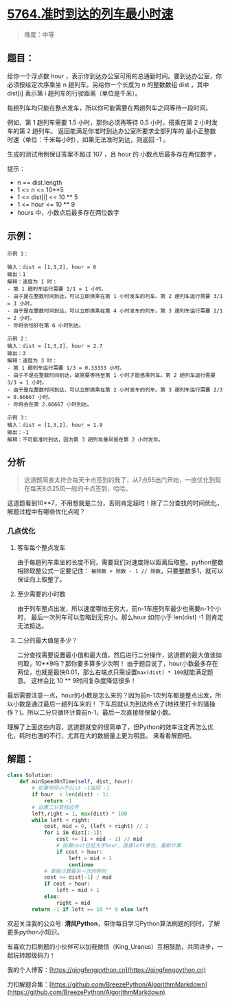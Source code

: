 # [5764.准时到达的列车最小时速](https://leetcode-cn.com/problems/minimum-speed-to-arrive-on-time/solution/5764zhun-shi-dao-da-de-lie-che-zui-xiao-phes3/)
> 难度：中等

## 题目：

给你一个浮点数 hour ，表示你到达办公室可用的总通勤时间。要到达办公室，你必须按给定次序乘坐 n 趟列车。另给你一个长度为 n 的整数数组 dist ，其中 dist[i] 表示第 i 趟列车的行驶距离（单位是千米）。

每趟列车均只能在整点发车，所以你可能需要在两趟列车之间等待一段时间。

例如，第 1 趟列车需要 1.5 小时，那你必须再等待 0.5 小时，搭乘在第 2 小时发车的第 2 趟列车。
返回能满足你准时到达办公室所要求全部列车的 最小正整数 时速（单位：千米每小时），如果无法准时到达，则返回 -1 。

生成的测试用例保证答案不超过 107 ，且 hour 的 小数点后最多存在两位数字 。

提示：

- n == dist.length
- 1 <= n <= 10**5
- 1 <= dist[i] <= 10 ** 5
- 1 <= hour <= 10 ** 9 
- hours 中，小数点后最多存在两位数字

## 示例：

```
示例 1：

输入：dist = [1,3,2], hour = 6
输出：1
解释：速度为 1 时：
- 第 1 趟列车运行需要 1/1 = 1 小时。
- 由于是在整数时间到达，可以立即换乘在第 1 小时发车的列车。第 2 趟列车运行需要 3/1 = 3 小时。
- 由于是在整数时间到达，可以立即换乘在第 4 小时发车的列车。第 3 趟列车运行需要 2/1 = 2 小时。
- 你将会恰好在第 6 小时到达。

示例 2：
输入：dist = [1,3,2], hour = 2.7
输出：3
解释：速度为 3 时：
- 第 1 趟列车运行需要 1/3 = 0.33333 小时。
- 由于不是在整数时间到达，故需要等待至第 1 小时才能搭乘列车。第 2 趟列车运行需要 3/3 = 1 小时。
- 由于是在整数时间到达，可以立即换乘在第 2 小时发车的列车。第 3 趟列车运行需要 2/3 = 0.66667 小时。
- 你将会在第 2.66667 小时到达。

示例 3：
输入：dist = [1,3,2], hour = 1.9
输出：-1
解释：不可能准时到达，因为第 3 趟列车最早是在第 2 小时发车。
```

## 分析

> 这道题简直太符合每天卡点签到的我了，从7点55出门开始，一直优化到现在每天8点25风一般的卡点签到，哈哈。

这道题看到10**7，不用想就是二分，否则肯定超时！除了二分查找的时间优化，解题过程中有哪些优化点呢？

### 几点优化
1. 客车每个整点发车
   
   由于每趟列车乘坐的长度不同，需要我们对速度除以距离后取整。python整数相除取整公式一定要记住：
   `被除数 + 除数 - 1 // 除数`，只要整数多1，就可以保证向上取整了。
2. 至少需要的小时数

   由于列车整点出发，所以速度哪怕无穷大，前n-1车座列车最少也需要n-1个小时，
   最后一次列车可以忽略到无穷小。那么hour 如何小于 len(dist) -1 则肯定无法抵达。
   
3. 二分的最大值是多少？

   二分查找需要设置最小值和最大值，然后进行二分操作，这道题的最大值该如何取，10**9吗？那你要多算多少次啊！
   由于题目说了，hour小数最多存在两位，也就是最快0.01，那么右端点只需设置`max(dist) * 100`就能满足题意。
   这样会比 10 ** 9时间复杂度降低很多！
   
最后需要注意一点，hour的小数是怎么来的？因为前n-1次列车都是整点出发，所以小数是通过最后一趟列车来的！
下车后就认为到达终点了(地铁里打卡的骚操作？)。所以二分只循环计算前n-1，最后一次直接除保留小数。

理解了上面这些内容，这道题就变的很简单了，但Python的效率注定再怎么优化，耗时也渣的不行，尤其在大的数据量上更为明显。
来看看解题吧。

## 解题：

```python
class Solution:
    def minSpeedOnTime(self, dist, hour):
        # 如果时间小于dist -1返回 -1
        if hour  < len(dist) - 1:
            return -1
        # 设置二分查找边界
        left,right = 1, max(dist) * 100
        while left < right:
            cost, mid = 0, (left + right) // 2
            for i in dist[:-1]:
                cost += (i + mid - 1) // mid
                # 如果cost已经大于hour，直接left移位，重新计算
                if cost > hour:
                    left = mid + 1
                    continue
            # 单独计算最后一次的耗时
            cost += dist[-1] / mid
            if cost > hour:
                left = mid + 1
            else:
                right = mid
        return -1 if left == 10 ** 9 else left
```

欢迎关注我的公众号: **清风Python**，带你每日学习Python算法刷题的同时，了解更多python小知识。

有喜欢力扣刷题的小伙伴可以加我微信（King_Uranus）互相鼓励，共同进步，一起玩转超级码力！

我的个人博客：[https://qingfengpython.cn](https://qingfengpython.cn)

力扣解题合集：[https://github.com/BreezePython/AlgorithmMarkdown](https://github.com/BreezePython/AlgorithmMarkdown)